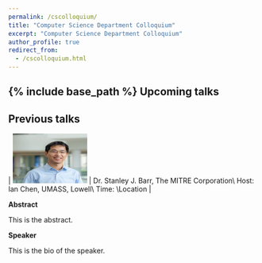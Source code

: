 ```yaml
---
permalink: /cscolloquium/
title: "Computer Science Department Colloquium"
excerpt: "Computer Science Department Colloquium"
author_profile: true
redirect_from: 
  - /cscolloquium.html
---
```


{% include base_path %}
Upcoming talks
---

Previous talks
---

| <img src="/images/landscape-ian-small.jpg" width="150" height="100" />      | Dr.   Stanley J. Barr, The MITRE Corporation\\ Host: Ian Chen, UMASS, Lowell\\ Time: \\Location |

**Abstract**

This is the abstract.

**Speaker**

This is the bio of the speaker.
